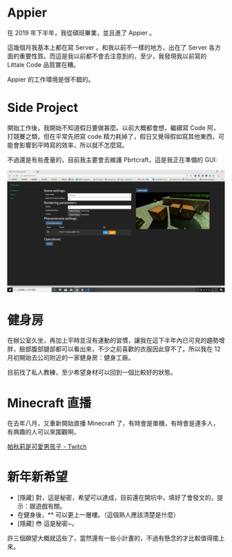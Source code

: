 # Appier

在 2019 年下半年，我從碩班畢業，並且進了 Appier 。

這幾個月我基本上都在寫 Server 。和我以前不一樣的地方，出在了 Server 各方面的重要性質。而這是我以前都不會去注意到的，至少，我發現我以前寫的 Littale Code 品質實在糟。

Appier 的工作環境是很不錯的。

# Side Project

開始工作後，我開始不知道假日要做甚麼。以前大概都會想，繼續寫 Code 阿，打競賽之類，但在平常先把寫 code 精力耗掉了，假日又覺得假如寫其他東西，可能會影響到平時寫的效率，所以就不怎麼寫。

不過還是有些產量的，目前我主要會去維護 Pbrtcraft，這是我正在準備的 GUI:

![](demo.png)

# 健身房

在辦公室久坐，再加上平時並沒有運動的習慣，讓我在這下半年內已可見的趨勢增胖，臉部腹部腿部都可以看出來，不少之前喜歡的衣服因此穿不了。所以我在 12 月初開始去公司附近的一家健身房：健身工廠。

目前找了私人教練，至少希望身材可以回到一個比較好的狀態。

# Minecraft 直播

在去年八月，又重新開始直播 Minecraft 了，有時會是單機，有時會是連多人，有興趣的人可以來圍觀啊。

[帕秋莉是可愛男孩子 - Twitch](https://www.twitch.tv/patchyc)

# 新年新希望

- [隱藏] 對，這是秘密，希望可以達成，目前還在開坑中，填好了會發文的，提示：跟遊戲有關。
- 在健身後，** 可以更上一層樓。（這個熟人應該清楚是什麼）
- [隱藏] 😳 這是秘密~。

許三個願望大概就這些了，當然還有一些小計畫的，不過有懸念的才比較值得擺上來。